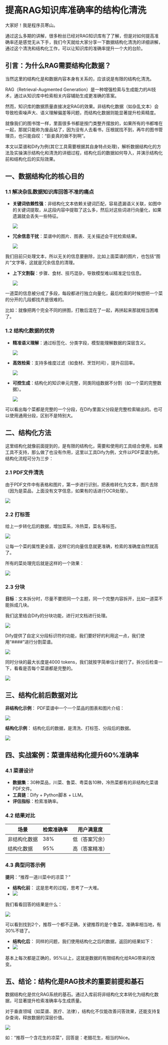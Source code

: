 # 提高RAG知识库准确率的结构化清洗

大家好！我是程序员寒山。

通过这么多期的讲解，很多粉丝已经对RAG知识库有了了解，但是对如何提高准确率还是感觉无从下手，我们今天就给大家分享一下数据结构化清洗的详细讲解，通过这个清洗和结构化工作，可以让知识库的准确率提升一个大的台阶。

## 引言：为什么RAG需要结构化数据？

当然这里的结构化是和数据内容本身有关系的，应该说是有限的结构化清洗。

RAG（Retrieval-Augmented Generation）是一种增强检索与生成能力的AI技术，通过从知识库中检索相关内容辅助生成更准确的答案。

然而，知识库的数据质量直接决定RAG的效果。非结构化数据（如杂乱文本）会导致检索噪声大、语义理解偏差等问题，而结构化数据则能显著提升检索精度。

就像我们的图书馆一样，里面很多书都是按门类整齐摆放的，如果所有的书都堆在一起，那就只能称为废品站了，因为没有人去看书，压根就找不到，再牛的图书管理员，也只能自叹：“臣妾真的做不到啊”。

本文以菜谱和Dify为例(其它工具需要根据其自身特点处理)，解析数据结构化的方法及实操演示结构化和清洗的详细过程，结构化后的数据如何导入，并演示结构化前和结构化后的实际效果。

## 一、数据结构化的核心目的

### 1.1 解决杂乱数据知识库回答不准的痛点

- **关键词依赖性强**：非结构化文本依赖关键词匹配，容易遗漏语义关联，如图中的关键词提取，从这段内容中提取了这么多，然后对这些词进行向量化，如果遗漏就会丢失一些特征。

  ![](https://p3-sign.toutiaoimg.com/tos-cn-i-6w9my0ksvp/b2410d41acf244799809c81e292fa860~tplv-tt-origin-web:gif.jpeg?_iz=58558&from=article.pc_detail&lk3s=953192f4&x-expires=1743232365&x-signature=XvgrYS9%2FQjgmqxyvJShzx2fiv3M%3D)
- **冗余信息干扰**：菜谱中的图片、图表、无关描述会干扰检索结果。

  ![](https://p3-sign.toutiaoimg.com/tos-cn-i-6w9my0ksvp/4b4e0386cf314fd692a1447b161594ce~tplv-tt-origin-web:gif.jpeg?_iz=58558&from=article.pc_detail&lk3s=953192f4&x-expires=1743232365&x-signature=RrCrWjjFUb56ZWAiD0Ca%2BaNTd9c%3D)

我们目前只处理文本，所以无关的信息要删除，比如上面菜谱的图片，也包括“图片”文字等，这就是冗余信息的清理。

- **上下文割裂**：步骤、食材、技巧混杂，导致模型难以精准定位信息。

  ![](https://p3-sign.toutiaoimg.com/tos-cn-i-6w9my0ksvp/6928695325484298aa95838101f28393~tplv-tt-origin-web:gif.jpeg?_iz=58558&from=article.pc_detail&lk3s=953192f4&x-expires=1743232365&x-signature=QG89AWTKtwRP7xYQYaiUdmr3cDw%3D)

一道菜的信息被分成了多段，每段都进行独立向量化，最后检索的时候想把一个菜的分开的几段都找齐是很难的。

比如：就像把两个完全不同的拼图，打散后混在了一起，再拼起来那就相当困难了。

### 1.2 结构化数据的优势

- **精准语义理解**：通过标签化、分类字段，模型能理解数据的深层含义。

  ![](https://p3-sign.toutiaoimg.com/tos-cn-i-6w9my0ksvp/801881fb82054c7fb34527ea00412c16~tplv-tt-origin-web:gif.jpeg?_iz=58558&from=article.pc_detail&lk3s=953192f4&x-expires=1743232365&x-signature=M4oiSCoNauxDxQ0kABJ2Jsut03w%3D)
- **高效检索**：支持多维度过滤（如食材、烹饪时间），提升召回率。

  ![](https://p3-sign.toutiaoimg.com/tos-cn-i-6w9my0ksvp/34cd7c0df4fb4483b5a1938caa4e4be3~tplv-tt-origin-web:gif.jpeg?_iz=58558&from=article.pc_detail&lk3s=953192f4&x-expires=1743232365&x-signature=Gvm1LGqETe64%2FV6V8LMEdKhBD%2B8%3D)
- **可控生成**：结构化的知识单元完整，同类同组数据不分割（如一个菜的完整数据）。

  ![](https://p3-sign.toutiaoimg.com/tos-cn-i-6w9my0ksvp/6f86800a070f4073803b8909c96a034c~tplv-tt-origin-web:gif.jpeg?_iz=58558&from=article.pc_detail&lk3s=953192f4&x-expires=1743232365&x-signature=VsAakAxzaeEftSbzxSMFxOBNUjI%3D)

可以看出每个菜都是完整的一个分段，在Dify里面父分段是完整检索输出的。也可以使用通用分段，区别不是特别大。

## 二、结构化方法

这里结构化就像前面提到的，是有限的结构化，需要和使用的工具结合使用，如果工具不支持，那么做了也没有作用，这里以工具Dify为例，文件以PDF菜谱为例，结构化流程可分为三步：

### 2.1 PDF文件清洗

由于PDF文件中有表格和图片，第一步进行识别，把表格转化为文本，图片去除（因为是菜品，上面没有文字信息，如果有的话进行OCR处理）。

![](https://p3-sign.toutiaoimg.com/tos-cn-i-6w9my0ksvp/d7503408b18247b5b636bfb342c7b9b5~tplv-tt-origin-web:gif.jpeg?_iz=58558&from=article.pc_detail&lk3s=953192f4&x-expires=1743232365&x-signature=BAExy%2F1H%2B5eFbRS6aTFS63aBRGQ%3D)

### 2.2 打标签

给上一步转化后的数据，增加菜系，冷热菜，菜名等标签。

![](https://p3-sign.toutiaoimg.com/tos-cn-i-6w9my0ksvp/151016cb49a649de8077c4837be447f1~tplv-tt-origin-web:gif.jpeg?_iz=58558&from=article.pc_detail&lk3s=953192f4&x-expires=1743232365&x-signature=0HlK2HSYg8rr59u1oDY%2F8s8H5Lg%3D)

让每一个菜的属性更全面，这样它的向量信息就更准确，检索的准确度自然就高了。

所有的菜处理完后就是这样的一个效果：

![](https://p3-sign.toutiaoimg.com/tos-cn-i-6w9my0ksvp/b843b9078ccc450e9fef16644741bfc9~tplv-tt-origin-web:gif.jpeg?_iz=58558&from=article.pc_detail&lk3s=953192f4&x-expires=1743232365&x-signature=XGdT7segFHjMqGDO9GCcBL072sA%3D)

### 2.3 分块

**目标**：文本拆分时，尽量不要把同一个主题，同一个完整内容拆开，比如一道菜不能拆成几块。

我们这里结合Dify的分块功能，进行对文档进行处理。

![](https://p6-sign.toutiaoimg.com/tos-cn-i-6w9my0ksvp/d3e9de343a194496b23810037c6f17ac~tplv-tt-origin-web:gif.jpeg?_iz=58558&from=article.pc_detail&lk3s=953192f4&x-expires=1743232365&x-signature=dODg24srq7V9Oq6apAwP%2B8Pnoaw%3D)

Dify提供了自定义分段标识符的功能，我们要好好的利用这一点，我们使用“####”进行分割菜谱。

![](https://p3-sign.toutiaoimg.com/tos-cn-i-6w9my0ksvp/ea20fedf5bdf428a9cd4fa1c9e9c1cc3~tplv-tt-origin-web:gif.jpeg?_iz=58558&from=article.pc_detail&lk3s=953192f4&x-expires=1743232365&x-signature=Fa1VYzFF0zV6yDBGZJlMDGkzs6c%3D)

同时分块的最大长度是4000 tokens，我们就按字简单估计就行了。拆分后检查一下，看看是否每个菜谱都是完整的。

![](https://p3-sign.toutiaoimg.com/tos-cn-i-6w9my0ksvp/8e118162a4fd4532ad23ac9638a6179f~tplv-tt-origin-web:gif.jpeg?_iz=58558&from=article.pc_detail&lk3s=953192f4&x-expires=1743232365&x-signature=OVm2HV3GqVIJfIeQWf20nVfs268%3D)

## 三、结构化前后数据对比

**非结构化示例**：
PDF菜谱中一个一个菜品的图表和图片介绍：

![](https://p3-sign.toutiaoimg.com/tos-cn-i-6w9my0ksvp/d0ffdcae3c8849b399e4538876eba230~tplv-tt-origin-web:gif.jpeg?_iz=58558&from=article.pc_detail&lk3s=953192f4&x-expires=1743232365&x-signature=FMGGekPSVAzGtXyKtdHRzDB7vsc%3D)

**结构化示例**：
结构化后的数据，是清洗、打标签、分段后的数据。

![](https://p3-sign.toutiaoimg.com/tos-cn-i-6w9my0ksvp/2052266ef1be481d8618c6ea8520559e~tplv-tt-origin-web:gif.jpeg?_iz=58558&from=article.pc_detail&lk3s=953192f4&x-expires=1743232365&x-signature=UU7zwRLqv6QPMB8PUvubrIz%2FKHg%3D)

## 四、实战案例：菜谱库结构化提升60%准确率

### 4.1 菜谱设计

- **数据集**：30种菜品，川菜、鲁菜、粤菜各10种，冷热菜都有的非结构化菜谱PDF文件。
- **工具链**：Dify + Python脚本 + LLM。
- **评估指标**：检索准确率。

### 4.2 结果对比


| 场景         | 检索准确率 | 用户满意度     |
| ------------ | ---------- | -------------- |
| 非结构化数据 | 38%        | 低（答案冗余） |
| 结构化数据   | 95%        | 高（答案精准） |

### 4.3 典型问答示例

**提问**：“推荐一道川菜中的凉菜？”

- **结构化前**：
  这是思考的过程，思考了一大堆。
- ![](https://p3-sign.toutiaoimg.com/tos-cn-i-6w9my0ksvp/c0209f02274845fb9d3406c334951ec0~tplv-tt-origin-web:gif.jpeg?_iz=58558&from=article.pc_detail&lk3s=953192f4&x-expires=1743232365&x-signature=MLOCy4ZGmHpdoCrORNM5iKCn%2FdE%3D)

我们看看回答的结果是什么：

![](https://p3-sign.toutiaoimg.com/tos-cn-i-6w9my0ksvp/aab9d4639ccd4c85bc5a64450cb75dd3~tplv-tt-origin-web:gif.jpeg?_iz=58558&from=article.pc_detail&lk3s=953192f4&x-expires=1743232365&x-signature=qfBDRn%2Fwx6tH47RY6tooaqky1BM%3D)

可以看到找到2个，推荐一个都不正确，关键推荐的是个鲁菜，准确率相当地，有30%不错了。

- **结构化后**：
  同样的问题，我们使用结构化之后的数据，返回的结果如下：
- ![](https://p26-sign.toutiaoimg.com/tos-cn-i-6w9my0ksvp/609d5f2e0eb940e3a8345283f7d89e71~tplv-tt-origin-web:gif.jpeg?_iz=58558&from=article.pc_detail&lk3s=953192f4&x-expires=1743232365&x-signature=wfPshlD%2FiuDUBqJ8nnfMJF1HR3A%3D)

基本上每次都是正确的，95%以上，这就是数据的有限结构化给RAG带来的改变。

## 五、结论：结构化是RAG技术的重要前提和基石

数据结构化是优化RAG系统的基石。通过入库前将非结构化文本转化为结构化数据，可显著提升检索准确率与生成质量。

对于垂直领域（如菜谱、医疗、法律），结构化不仅能改善问答效果，还能支持复杂查询，释放数据的深层价值。

![](https://p3-sign.toutiaoimg.com/tos-cn-i-6w9my0ksvp/dd2dd1de44f747529183d35ae1f6fc20~tplv-tt-origin-web:gif.jpeg?_iz=58558&from=article.pc_detail&lk3s=953192f4&x-expires=1743232365&x-signature=71KpdWZjzZIabM%2BdjzhapmBL2tg%3D)

如：“推荐一个含花生的凉菜”，回答是：老醋花生，相当的Nice。
